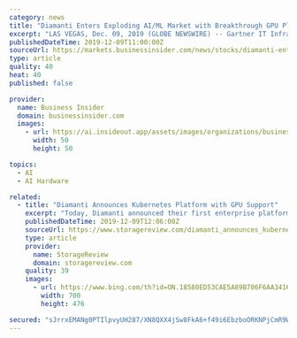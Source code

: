 ```yaml
---
category: news
title: "Diamanti Enters Exploding AI/ML Market with Breakthrough GPU Platform to Support Containerized Workloads on Kubernetes"
excerpt: "LAS VEGAS, Dec. 09, 2019 (GLOBE NEWSWIRE) -- Gartner IT Infrastructure, Operations & Cloud Strategies Conference -- Diamanti today announced the availability of the first enterprise platform with GPU support for running containerized workloads under Kubernetes, ideal for the demanding requirements of emerging artificial intelligence (AI ..."
publishedDateTime: 2019-12-09T11:00:00Z
sourceUrl: https://markets.businessinsider.com/news/stocks/diamanti-enters-exploding-ai-ml-market-with-breakthrough-gpu-platform-to-support-containerized-workloads-on-kubernetes-1028746988
type: article
quality: 40
heat: 40
published: false

provider:
  name: Business Insider
  domain: businessinsider.com
  images:
    - url: https://ai.insideout.app/assets/images/organizations/businessinsider.com-50x50.jpg
      width: 50
      height: 50

topics:
  - AI
  - AI Hardware

related:
  - title: "Diamanti Announces Kubernetes Platform with GPU Support"
    excerpt: "Today, Diamanti announced their first enterprise platform with GPU support for running containerized workloads under Kubernetes. The new platform is targeted at the artificial intelligence and machine learning (AI\\ML) markets. Diamanti was founded in the early 2010s and provides open-source Kubernetes platforms. Despite having already been ..."
    publishedDateTime: 2019-12-09T12:06:00Z
    sourceUrl: https://www.storagereview.com/diamanti_announces_kubernetes_platform_with_gpu_support
    type: article
    provider:
      name: StorageReview
      domain: storagereview.com
    quality: 39
    images:
      - url: https://www.bing.com/th?id=ON.18580ED53CAE5A89B706F6AA34163DDA
        width: 700
        height: 476

secured: "sJrrxEMANg0PTIlpvyUH287/XN8QXX4jSw8FkA6+f49i6EbzboORKNPjCmR9W6qtwDRpN02LwlhHHHAKyo61IeIepn8CqNcTGMpkIs3X0qZsuTqMjfME+mvmnAyXSPYxbC9eMKCVZyzTIUDWEOdYonssAinT4e4zPZPz6AC4dmL8D//+Rl36YVGlCcHF6yKMeX2rpdcY1duHhYzYcJ9Sl211fBDbSdDxSfXtXsf2EjyRC/pyF7aahnE+O0M3jL8LoczyBw25/zXbbuFPdZeIVg==;is7T3wgU/7LMgm2aRhREgQ=="
---
```


